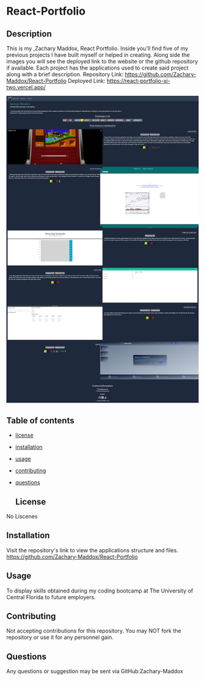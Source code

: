 # React-Portfolio

## Description

This is my ,Zachary Maddox, React Portfolio. Inside you'll find five of my previous projects I have built myself or helped in creating. Along side the images you will see the deployed link to the website or the github repository if available. Each project has the applications used to create said project along with a brief description.
Repository Link:
https://github.com/Zachary-Maddox/React-Portfolio
Deployed Link:
https://react-portfolio-xi-two.vercel.app/

<img src="client/public/images/React-App.png">

## Table of contents

-   [license](#license)
-   [installation](#installation)
-   [usage](#usage)
-   [contributing](#contributing)
-   [questions](#questions)

    ## License

No Liscenes

## Installation

Visit the repository's link to view the applications structure and files.
https://github.com/Zachary-Maddox/React-Portfolio

## Usage

To display skills obtained during my coding bootcamp at The University of Central Florida to future employers.

## Contributing

Not accepting contributions for this repository.
You may NOT fork the repository or use it for any personnel gain.

## Questions

Any questions or suggestion may be sent via GitHub:Zachary-Maddox
